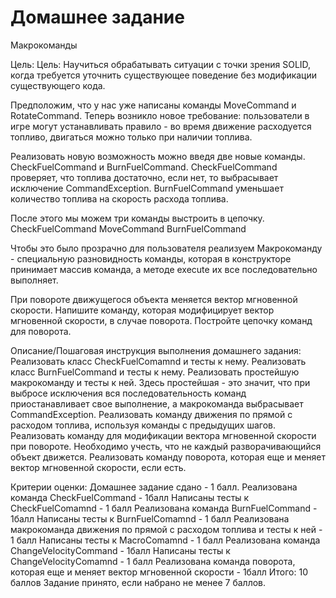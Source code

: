 # Домашнее задание
Макрокоманды

Цель:
Цель: Научиться обрабатывать ситуации с точки зрения SOLID, когда требуется уточнить существующее поведение без модификации существующего кода.

Предположим, что у нас уже написаны команды MoveCommand и RotateCommand. Теперь возникло новое требование: пользователи в игре могут устанавливать правило - во время движение расходуется топливо, двигаться можно только при наличии топлива.

Реализовать новую возможность можно введя две новые команды.
CheckFuelCommand и BurnFuelCommand.
CheckFuelCommand проверяет, что топлива достаточно, если нет, то выбрасывает исключение CommandException.
BurnFuelCommand уменьшает количество топлива на скорость расхода топлива.

После этого мы можем три команды выстроить в цепочку.
CheckFuelCommand MoveCommand BurnFuelCommand

Чтобы это было прозрачно для пользователя реализуем Макрокоманду - специальную разновидность команды, которая в конструкторе принимает массив команда,
а методе execute их все последовательно выполняет.

При повороте движущегося объекта меняется вектор мгновенной скорости. Напишите команду, которая модифицирует вектор мгновенной скорости, в случае поворота.
Постройте цепочку команд для поворота.


Описание/Пошаговая инструкция выполнения домашнего задания:
Реализовать класс CheckFuelComamnd и тесты к нему.
Реализовать класс BurnFuelCommand и тесты к нему.
Реализовать простейшую макрокоманду и тесты к ней. Здесь простейшая - это значит, что при выбросе исключения вся последовательность команд приостанавливает свое выполнение, а макрокоманда выбрасывает CommandException.
Реализовать команду движения по прямой с расходом топлива, используя команды с предыдущих шагов.
Реализовать команду для модификации вектора мгновенной скорости при повороте. Необходимо учесть, что не каждый разворачивающийся объект движется.
Реализовать команду поворота, которая еще и меняет вектор мгновенной скорости, если есть.

Критерии оценки:
Домашнее задание сдано - 1 балл.
Реализована команда CheckFuelCommand - 1балл
Написаны тесты к CheckFuelComamnd - 1 балл
Реализована команда BurnFuelCommand - 1балл
Написаны тесты к BurnFuelComamnd - 1 балл
Реализована макрокоманда движения по прямой с расходом топлива и тесты к ней - 1 балл
Написаны тесты к MacroComamnd - 1 балл
Реализована команда ChangeVelocityCommand - 1балл
Написаны тесты к ChangeVelocityComamnd - 1 балл
Реализована команда поворота, которая еще и меняет вектор мгновенной скорости - 1балл
Итого: 10 баллов
Задание принято, если набрано не менее 7 баллов.